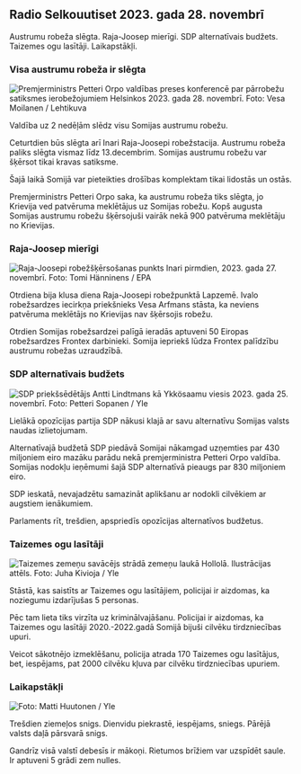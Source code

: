 Radio Selkouutiset 2023. gada 28. novembrī
-----------------------------

Austrumu robeža slēgta. Raja-Joosep mierīgi. SDP alternatīvais budžets. Taizemes ogu lasītāji. Laikapstākļi.

### Visa austrumu robeža ir slēgta

![Premjerministrs Petteri Orpo valdības preses konferencē par pārrobežu satiksmes ierobežojumiem Helsinkos 2023. gada 28. novembrī. Foto: Vesa Moilanen / Lehtikuva](https://images.cdn.yle.fi/image/upload/c_crop,h_2880,w_5120,x_0,y_533/ar_1.7777777777777777,c_fill,g_faces,h_675,w_1200/dpr_1.0/q_auto:eco/f_auto/fl_lossy/ar_17fb63bc0)

Valdība uz 2 nedēļām slēdz visu Somijas austrumu robežu.

Ceturtdien būs slēgta arī Inari Raja-Joosepi robežstacija. Austrumu robeža paliks slēgta vismaz līdz 13.decembrim. Somijas austrumu robežu var šķērsot tikai kravas satiksme.

Šajā laikā Somijā var pieteikties drošības komplektam tikai lidostās un ostās.

Premjerministrs Petteri Orpo saka, ka austrumu robeža tiks slēgta, jo Krievija ved patvēruma meklētājus uz Somijas robežu. Kopš augusta Somijas austrumu robežu šķērsojuši vairāk nekā 900 patvēruma meklētāju no Krievijas.

### Raja-Joosep mierīgi

![Raja-Joosepi robežšķērsošanas punkts Inari pirmdien, 2023. gada 27. novembrī. Foto: Tomi Hänninens / EPA](https://images.cdn.yle.fi/image/upload/c_crop,h_3078,w_5472,x_0,y_474/ar_1.7777777777777777,c_fill,g_faces,h_675,w_1200/dpr_1.0/q_auto:eco/f_auto/fl_lossy/v1701178188/39-120659e)

Otrdiena bija klusa diena Raja-Joosepi robežpunktā Lapzemē. Ivalo robežsardzes iecirkņa priekšnieks Vesa Arfmans stāsta, ka neviens patvēruma meklētājs no Krievijas nav šķērsojis robežu.

Otrdien Somijas robežsardzei palīgā ieradās aptuveni 50 Eiropas robežsardzes Frontex darbinieki. Somija iepriekš lūdza Frontex palīdzību austrumu robežas uzraudzībā.

### SDP alternatīvais budžets

![SDP priekšsēdētājs Antti Lindtmans kā Ykkösaamu viesis 2023. gada 25. novembrī. Foto: Petteri Sopanen / Yle](https://images.cdn.yle.fi/image/upload/c_crop,h_2250,w_4000,x_0,y_214/ar_1.7777777777777777,c_fill,g_faces,h_1215,/w_prdq_auto:eco/f_auto/fl_lossy/v1700900437/39-12065046561addd1ff4d)

Lielākā opozīcijas partija SDP nākusi klajā ar savu alternatīvu Somijas valsts naudas izlietojumam.

Alternatīvajā budžetā SDP piedāvā Somijai nākamgad uzņemties par 430 miljoniem eiro mazāku parādu nekā premjerministra Petteri Orpo valdība. Somijas nodokļu ieņēmumi šajā SDP alternatīvā pieaugs par 830 miljoniem eiro.

SDP ieskatā, nevajadzētu samazināt aplikšanu ar nodokli cilvēkiem ar augstiem ienākumiem.

Parlaments rīt, trešdien, apspriedīs opozīcijas alternatīvos budžetus.

### Taizemes ogu lasītāji

![Taizemes zemeņu savācējs strādā zemeņu laukā Hollolā. Ilustrācijas attēls. Foto: Juha Kivioja / Yle](https://images.cdn.yle.fi/image/upload/c_crop,h_3158,w_5615,x_0,y_362/ar_1.7777777777777777,c_fill,g_faces,h_170./w_prdq_auto:eco/f_auto/fl_lossy/v1697111616/39-11854426527dce6a43a2)

Stāstā, kas saistīts ar Taizemes ogu lasītājiem, policijai ir aizdomas, ka noziegumu izdarījušas 5 personas.

Pēc tam lieta tiks virzīta uz kriminālvajāšanu. Policijai ir aizdomas, ka Taizemes ogu lasītāji 2020.-2022.gadā Somijā bijuši cilvēku tirdzniecības upuri.

Veicot sākotnējo izmeklēšanu, policija atrada 170 Taizemes ogu lasītājus, bet, iespējams, pat 2000 cilvēku kļuva par cilvēku tirdzniecības upuriem.

### Laikapstākļi

![ Foto: Matti Huutonen / Yle](https://images.cdn.yle.fi/image/upload/c_crop,h_1080,w_1919,x_0,y_0/ar_1.777777777777777,c_fill,g_faces/,h_12700/q_auto:eco/f_auto/fl_lossy/v1701179634/39-12078316565f0cf485dd)

Trešdien ziemeļos snigs. Dienvidu piekrastē, iespējams, sniegs. Pārējā valsts daļā pārsvarā snigs.

Gandrīz visā valstī debesīs ir mākoņi. Rietumos brīžiem var uzspīdēt saule. Ir aptuveni 5 grādi zem nulles.